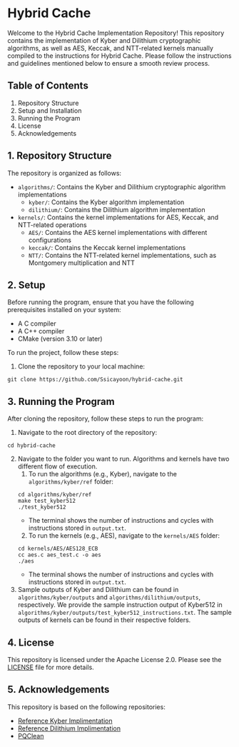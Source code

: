 # Hybrid Cache

Welcome to the Hybrid Cache Implementation Repository! This repository contains the implementation of Kyber and Dilithium cryptographic algorithms, as well as AES, Keccak, and NTT-related kernels manually compiled to the instructions for Hybrid Cache. Please follow the instructions and guidelines mentioned below to ensure a smooth review process.

## Table of Contents

1. Repository Structure
2. Setup and Installation
3. Running the Program
4. License
5. Acknowledgements

## 1. Repository Structure

The repository is organized as follows:

- `algorithms/`: Contains the Kyber and Dilithium cryptographic algorithm implementations
    - `kyber/`: Contains the Kyber algorithm implementation
    - `dilithium/`: Contains the Dilithium algorithm implementation
- `kernels/`: Contains the kernel implementations for AES, Keccak, and NTT-related operations
    - `AES/`: Contains the AES kernel implementations with different configurations
    - `keccak/`: Contains the Keccak kernel implementations
    - `NTT/`: Contains the NTT-related kernel implementations, such as Montgomery multiplication and NTT

## 2. Setup

Before running the program, ensure that you have the following prerequisites installed on your system:

- A C compiler
- A C++ compiler
- CMake (version 3.10 or later)

To run the project, follow these steps:

1. Clone the repository to your local machine:
```
git clone https://github.com/Ssicayoon/hybrid-cache.git
```

## 3. Running the Program

After cloning the repository, follow these steps to run the program:

1. Navigate to the root directory of the repository:
```
cd hybrid-cache
```

2. Navigate to the folder you want to run. Algorithms and kernels have two different flow of execution. 
    1. To run the algorithms (e.g., Kyber), navigate to the `algorithms/kyber/ref` folder:
    ```
    cd algorithms/kyber/ref
    make test_kyber512
    ./test_kyber512
    ```
    * The terminal shows the number of instructions and cycles with instructions stored in `output.txt`.
    <!-- ```
    ReadCC: 1053952
    WriteCC: 22606279
    LeftShiftInst: 3952219
    RightShiftInst: 826880
    ActCC: 15719276
    OrCC: 1114976
    AndCC: 7628091
    XorCC: 6910608
    NotCC: 65601
    EBCC: 1053952
    CoreCycle: 0
    Total instruction: 60931834
    Total cycle: 61901210
    ``` -->
    2. To run the kernels (e.g., AES), navigate to the `kernels/AES` folder:
    ```
    cd kernels/AES/AES128_ECB
    cc aes.c aes_test.c -o aes
    ./aes
    ```
    * The terminal shows the number of instructions and cycles with instructions stored in `output.txt`.
    <!-- ```
    ReadCC: 0
    WriteCC: 8470
    LeftShiftInst: 930
    RightShiftInst: 820
    ActCC: 6704
    OrCC: 1598
    AndCC: 3036
    XorCC: 1990
    NotCC: 80
    Total instruction: 23628
    Total cycle: 38910
    ``` -->
3. Sample outputs of Kyber and Dilithium can be found in `algorithms/kyber/outputs` and `algorithms/dilithium/outputs`, respectively. We provide the sample instruction output of Kyber512 in `algorithms/kyber/outputs/test_kyber512_instructions.txt`. The sample outputs of kernels can be found in their respective folders.

## 4. License
This repository is licensed under the Apache License 2.0. Please see the [LICENSE](https://www.apache.org/licenses/LICENSE-2.0) file for more details.

## 5. Acknowledgements
This repository is based on the following repositories:
- [Reference Kyber Implimentation](https://github.com/pq-crystals/kyber)
- [Reference Dilithium Implimentation](https://github.com/pq-crystals/dilithium)
- [PQClean](https://github.com/PQClean/PQClean)

